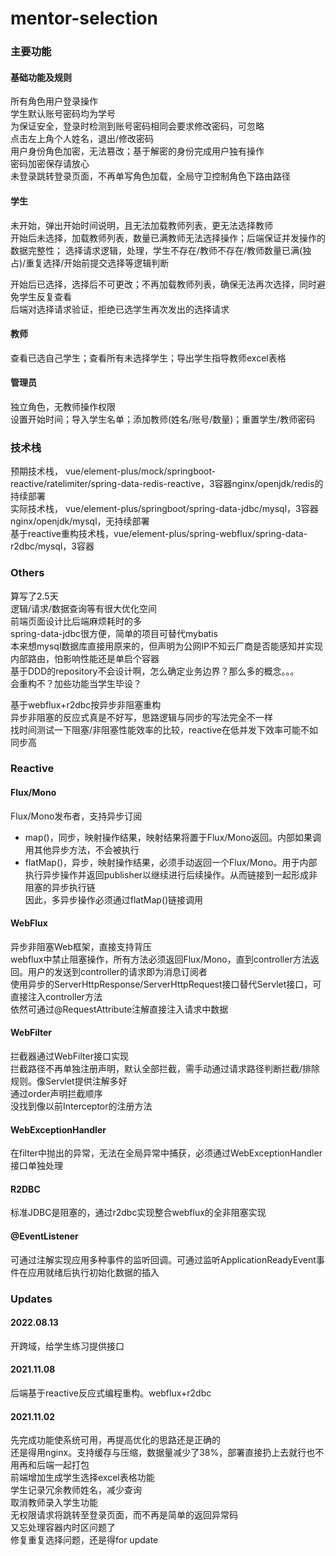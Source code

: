 # mentor-selection
### 主要功能
#### 基础功能及规则
所有角色用户登录操作  
学生默认账号密码均为学号  
为保证安全，登录时检测到账号密码相同会要求修改密码，可忽略  
点击左上角个人姓名，退出/修改密码  
用户身份角色加密，无法篡改；基于解密的身份完成用户独有操作    
密码加密保存请放心  
未登录跳转登录页面，不再单写角色加载，全局守卫控制角色下路由路径  

#### 学生
未开始，弹出开始时间说明，且无法加载教师列表，更无法选择教师  
开始后未选择，加载教师列表，数量已满教师无法选择操作；后端保证并发操作的数据完整性；
选择请求逻辑，处理，学生不存在/教师不存在/教师数量已满(独占)/重复选择/开始前提交选择等逻辑判断

开始后已选择，选择后不可更改；不再加载教师列表，确保无法再次选择，同时避免学生反复查看  
后端对选择请求验证，拒绝已选学生再次发出的选择请求  

#### 教师
查看已选自己学生；查看所有未选择学生；导出学生指导教师excel表格

#### 管理员
独立角色，无教师操作权限  
设置开始时间；导入学生名单；添加教师(姓名/账号/数量)；重置学生/教师密码  

### 技术栈
预期技术栈，
vue/element-plus/mock/springboot-reactive/ratelimiter/spring-data-redis-reactive，3容器nginx/openjdk/redis的持续部署  
实际技术栈，
vue/element-plus/springboot/spring-data-jdbc/mysql，3容器nginx/openjdk/mysql，无持续部署  
基于reactive重构技术栈，vue/element-plus/spring-webflux/spring-data-r2dbc/mysql，3容器  

### Others
算写了2.5天  
逻辑/请求/数据查询等有很大优化空间  
前端页面设计比后端麻烦耗时的多  
spring-data-jdbc很方便，简单的项目可替代mybatis  
本来想mysql数据库直接用原来的，但声明为公网IP不知云厂商是否能感知并实现内部路由，怕影响性能还是单启个容器  
基于DDD的repository不会设计啊，怎么确定业务边界？那么多的概念。。。  
会重构不？加些功能当学生毕设？  

基于webflux+r2dbc按异步非阻塞重构  
异步非阻塞的反应式真是不好写，思路逻辑与同步的写法完全不一样  
找时间测试一下阻塞/非阻塞性能效率的比较，reactive在低并发下效率可能不如同步高  

### Reactive
#### Flux/Mono
Flux/Mono发布者，支持异步订阅  
- map()，同步，映射操作结果，映射结果将置于Flux/Mono返回。内部如果调用其他异步方法，不会被执行    
- flatMap()，异步，映射操作结果，必须手动返回一个Flux/Mono。用于内部执行异步操作并返回publisher以继续进行后续操作。从而链接到一起形成非阻塞的异步执行链  
因此，多异步操作必须通过flatMap()链接调用  

#### WebFlux
异步非阻塞Web框架，直接支持背压  
webflux中禁止阻塞操作，所有方法必须返回Flux/Mono，直到controller方法返回。用户的发送到controller的请求即为消息订阅者      
使用异步的ServerHttpResponse/ServerHttpRequest接口替代Servlet接口，可直接注入controller方法  
依然可通过@RequestAttribute注解直接注入请求中数据  

#### WebFilter
拦截器通过WebFilter接口实现  
拦截路径不再单独注册声明，默认全部拦截，需手动通过请求路径判断拦截/排除规则。像Servlet提供注解多好    
通过order声明拦截顺序  
没找到像以前Interceptor的注册方法  

#### WebExceptionHandler
在filter中抛出的异常，无法在全局异常中捕获，必须通过WebExceptionHandler接口单独处理  

#### R2DBC
标准JDBC是阻塞的，通过r2dbc实现整合webflux的全非阻塞实现  

#### @EventListener
可通过注解实现应用多种事件的监听回调。可通过监听ApplicationReadyEvent事件在应用就绪后执行初始化数据的插入  

### Updates
#### 2022.08.13
开跨域，给学生练习提供接口

#### 2021.11.08
后端基于reactive反应式编程重构。webflux+r2dbc  

#### 2021.11.02
先完成功能使系统可用，再提高优化的思路还是正确的  
还是得用nginx。支持缓存与压缩，数据量减少了38%，部署直接扔上去就行也不用再和后端一起打包  
前端增加生成学生选择excel表格功能    
学生记录冗余教师姓名，减少查询  
取消教师录入学生功能  
无权限请求将跳转至登录页面，而不再是简单的返回异常码  
又忘处理容器内时区问题了  
修复重复选择问题，还是得for update  